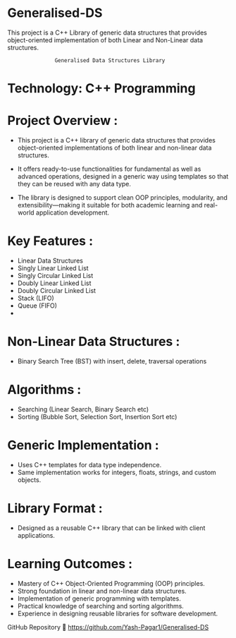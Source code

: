 # Generalised-DS
This project is a C++ Library of generic data structures that provides object-oriented implementation of both Linear and Non-Linear data structures.

                   Generalised Data Structures Library
                   
# Technology: C++ Programming

# Project Overview : 

- This project is a C++ library of generic data structures that provides object-oriented implementations of both linear and non-linear data structures.
  
- It offers ready-to-use functionalities for fundamental as well as advanced operations, designed in a generic way using templates so that they can be reused with any data type.
  
- The library is designed to support clean OOP principles, modularity, and extensibility—making it suitable for both academic learning and real-world application development.

# Key Features :

- Linear Data Structures
- Singly Linear Linked List
- Singly Circular Linked List
- Doubly Linear Linked List
- Doubly Circular Linked List
- Stack (LIFO)
- Queue (FIFO)
- 
# Non-Linear Data Structures :
- Binary Search Tree (BST) with insert, delete, traversal operations
  
# Algorithms :
- Searching (Linear Search, Binary Search etc)
- Sorting (Bubble Sort, Selection Sort, Insertion Sort etc)
  
# Generic Implementation :
- Uses C++ templates for data type independence.
- Same implementation works for integers, floats, strings, and custom objects.
  
# Library Format :
- Designed as a reusable C++ library that can be linked with client applications.

# Learning Outcomes : 
- Mastery of C++ Object-Oriented Programming (OOP) principles.
- Strong foundation in linear and non-linear data structures.
- Implementation of generic programming with templates.
- Practical knowledge of searching and sorting algorithms.
- Experience in designing reusable libraries for software development.

GitHub Repository
🔗 https://github.com/Yash-Pagar1/Generalised-DS
